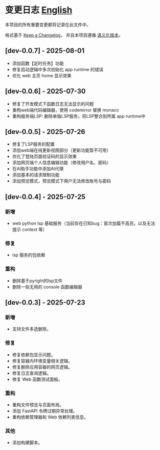 # 变更日志 [English](CHANGELOG.md)

本项目的所有重要变更都将记录在此文件中。

格式基于 [Keep a Changelog](https://keepachangelog.com/zh-CN/1.0.0/)，
并且本项目遵循 [语义化版本](https://semver.org/spec/v2.0.0.html)。

## [dev-0.0.7] - 2025-08-01
- 添加函数【定时任务】功能
- 修复启动逻辑中多次初始化 app runtime 的错误
- 优化 web 主页 home 显示效果


## [dev-0.0.6] - 2025-07-30
- 修复了开发模式下函数日志无法显示的问题
- 重构web端代码编辑器，使用 codemirror 替换 monaco
- 重构服务端LSP: 删除单独LSP服务，将LSP整合到所属 app runtime中

## [dev-0.0.5] - 2025-07-26
- 修复了LSP服务的配置
- 添加web端在线更新视图部分（更新功能暂不可用）
- 优化了登陆页面验证码的显示效果
- 添加网页端个人信息编辑功能（修改用户名、密码）
- 在AI助手功能中添加AI代理
- 添加基本的请求限制功能
- 添加预览模式，预览模式下用户无法修改账号与密码

## [dev-0.0.4] - 2025-07-25

### 新增
- web python lsp 基础服务（当前存在已知bug：首次加载不高亮，以及无法提示 context 等）

### 修复
- lsp 服务的包依赖

### 重构
- 删除基于pyright的lsp文件
- 删除一些无用的 console 函数编辑器


## [dev-0.0.3] - 2025-07-23

### 新增
- 支持文件多选删除。

### 修复
- 修复依赖包显示问题。
- 修复容器内环境变量相关逻辑。
- 修复删除应用容器的网页逻辑。
- 修复日志查询逻辑。
- 修复 Web 函数测试面板。

### 重构
- 重构文件预览与页面布局。
- 添加 FastAPI 令牌过期异常处理。
- 重构依赖管理器和 Web 依赖列表信息。

### 其他
- 添加构建脚本。
